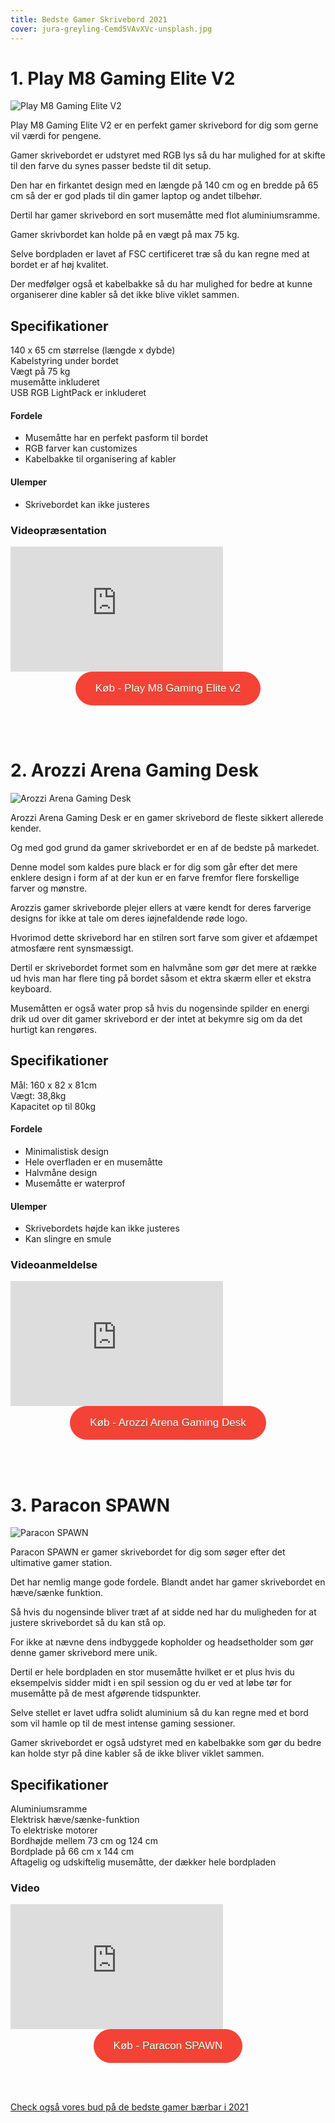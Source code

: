 ```yaml
---
title: Bedste Gamer Skrivebord 2021
cover: jura-greyling-Cemd5VAvXVc-unsplash.jpg
---
```


# 1. Play M8 Gaming Elite V2

![Play M8 Gaming Elite V2](/play-m8-gaming-elite.jpg)

Play M8 Gaming Elite V2 er en perfekt gamer skrivebord for dig som gerne vil værdi for pengene. 

Gamer skrivebordet er udstyret med RGB lys så du har mulighed for at skifte til den farve du synes passer bedste til dit setup.

Den har en firkantet design med en længde på 140 cm og en bredde på 65 cm så der er god plads til din gamer laptop og andet tilbehør.

Dertil har gamer skrivebord en sort musemåtte med flot aluminiumsramme. 

Gamer skrivbordet kan holde på en vægt på max 75 kg. 

Selve bordpladen er lavet af FSC certificeret træ så du kan regne med at bordet er af høj kvalitet.

Der medfølger også et kabelbakke så du har mulighed for bedre at kunne organiserer dine kabler så det ikke blive viklet sammen.


## Specifikationer

140 x 65 cm størrelse (længde x dybde) <br>
Kabelstyring under bordet<br>
Vægt på 75 kg <br>
musemåtte inkluderet <br>
USB RGB LightPack er inkluderet <br>

#### Fordele

- Musemåtte har en perfekt pasform til bordet
- RGB farver kan customizes
- Kabelbakke til organisering af kabler

#### Ulemper

- Skrivebordet kan ikke justeres

### Videopræsentation

<div style="position: relative
        paddingBottom: 56.25% /* 16:9 */,
        paddingTop: 25,
        height: 0">

 <iframe width="340" height="200" style="          position: absolute,
          top: 0,
          left: 0,
          width: 100%,
          height: 100%"
src="https://www.youtube.com/embed/5NJB9hUageA" SameSite=None
frameborder="0" 
allow="accelerometer; autoplay; encrypted-media; gyroscope; picture-in-picture" 
allowfullscreen></iframe>
</div>

<div style="text-align: center">
<a href="https://www.partner-ads.com/dk/klikbanner.php?partnerid=29353&bannerid=67785&htmlurl=https://www.proshop.dk/Gamer-Bord/Play-M8-Gaming-Elite-v2-Stealth-edition-Gamer-Bord/2914192" target="_blank"  style="background-color:#f44336; 
	border-radius:28px;
	border:1px solid #f44336;
	display:inline-block;
	cursor:pointer;
	color:#ffffff;
	font-family:Arial;
	font-size:17px;
	padding:16px 31px;
	text-decoration:none;
	text-shadow:0px 1px 0px #2f6627;" >Køb - Play M8 Gaming Elite v2 </a>
</div>

<br><br>

# 2. Arozzi Arena Gaming Desk

![Arozzi Arena Gaming Desk](/arozzi-arena-gaming-desk-metal-pure-black.jpg)

Arozzi Arena Gaming Desk er en gamer skrivebord de fleste sikkert allerede kender.

Og med god grund da gamer skrivebordet er en af de bedste på markedet. 

Denne model som kaldes pure black er for dig som går efter det mere enklere design i form af at der kun er en farve fremfor flere forskellige farver og mønstre.

Arozzis gamer skriveborde plejer ellers at være kendt for deres farverige designs for ikke at tale om deres iøjnefaldende røde logo.

Hvorimod dette skrivebord har en stilren sort farve som giver et afdæmpet atmosfære rent synsmæssigt.

Dertil er skrivebordet formet som en halvmåne som gør det mere at række ud hvis man har flere ting på bordet såsom et ektra skærm eller
et ekstra keyboard.

Musemåtten er også water prop så hvis du nogensinde spilder en energi drik ud over dit gamer skrivebord er der intet at bekymre sig om da det hurtigt kan rengøres.

## Specifikationer

Mål: 160 x 82 x 81cm <br>
Vægt: 38,8kg<br>
Kapacitet op til 80kg<br>

#### Fordele

- Minimalistisk design
- Hele overfladen er en musemåtte 
- Halvmåne design 
- Musemåtte er waterprof

#### Ulemper

- Skrivebordets højde kan ikke justeres
- Kan slingre en smule

### Videoanmeldelse

<div style="position: relative
        paddingBottom: 56.25% /* 16:9 */,
        paddingTop: 25,
        height: 0">

 <iframe width="340" height="200" style="          position: absolute,
          top: 0,
          left: 0,
          width: 100%,
          height: 100%"
src="https://www.youtube.com/embed/kcgrZTdnkU8" SameSite=None
frameborder="0" 
allow="accelerometer; autoplay; encrypted-media; gyroscope; picture-in-picture" 
allowfullscreen></iframe>
</div>

<div style="text-align: center">
<a href="https://www.partner-ads.com/dk/klikbanner.php?partnerid=29353&bannerid=12196&htmlurl=https://webdanes.dk/shop/arozzi-arena-gaming-7889p.html" target="_blank"  style="background-color:#f44336; 
	border-radius:28px;
	border:1px solid #f44336;
	display:inline-block;
	cursor:pointer;
	color:#ffffff;
	font-family:Arial;
	font-size:17px;
	padding:16px 31px;
	text-decoration:none;
	text-shadow:0px 1px 0px #2f6627;" >Køb - Arozzi Arena Gaming Desk </a>
</div>

<br><br>

# 3. Paracon SPAWN

![Paracon SPAWN](/paracon-spawn.jpg)

Paracon SPAWN er gamer skrivebordet for dig som søger efter det ultimative gamer station.

Det har nemlig mange gode fordele. Blandt andet har gamer skrivebordet en hæve/sænke funktion. 

Så hvis du nogensinde bliver træt af at sidde ned har du
muligheden for at justere skrivebordet så du kan stå op.

For ikke at nævne dens indbyggede kopholder og headsetholder som gør denne gamer skrivebord mere unik. 

Dertil er hele bordpladen en stor musemåtte hvilket er et plus hvis du eksempelvis sidder midt i en spil session og du er
ved at løbe tør for musemåtte på de mest afgørende tidspunkter. 

Selve stellet er lavet udfra solidt aluminium så du kan regne med et bord som vil hamle op til de mest intense gaming sessioner.  

Gamer skrivebordet er også udstyret med en kabelbakke som gør du bedre kan holde styr på dine kabler så de ikke bliver viklet sammen.

## Specifikationer

Aluminiumsramme <br>
Elektrisk hæve/sænke-funktion<br>
To elektriske motorer <br>
Bordhøjde mellem 73 cm og 124 cm <br>
Bordplade på 66 cm x 144 cm <br>
Aftagelig og udskiftelig musemåtte, der dækker hele bordpladen <br>
### Video

<div style="position: relative
        paddingBottom: 56.25% /* 16:9 */,
        paddingTop: 25,
        height: 0">

 <iframe width="340" height="200" style="          position: absolute,
          top: 0,
          left: 0,
          width: 100%,
          height: 100%"
src="https://www.youtube.com/embed/8chArpjQkwc" SameSite=None
frameborder="0" 
allow="accelerometer; autoplay; encrypted-media; gyroscope; picture-in-picture" 
allowfullscreen></iframe>
</div>

<div style="text-align: center">
<a href="https://www.partner-ads.com/dk/klikbanner.php?partnerid=29353&bannerid=12196&htmlurl=https://webdanes.dk/shop/paracon-spawn-electric-140524p.html" target="_blank"  style="background-color:#f44336; 
	border-radius:28px;
	border:1px solid #f44336;
	display:inline-block;
	cursor:pointer;
	color:#ffffff;
	font-family:Arial;
	font-size:17px;
	padding:16px 31px;
	text-decoration:none;
	text-shadow:0px 1px 0px #2f6627;" >Køb - Paracon SPAWN </a>
</div>

<br><br>

<a href="https://www.bedstegamerlaptop.dk/bedste-gamer-baerbar/" target="_blank">Check også vores bud på de bedste gamer bærbar i 2021</a>
